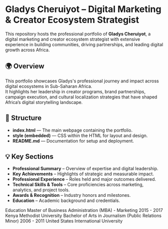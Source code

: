 # Gladys Cheruiyot – Digital Marketing & Creator Ecosystem Strategist

This repository hosts the professional portfolio of **Gladys Cheruiyot**, a digital marketing and creator ecosystem strategist with extensive experience in building communities, driving partnerships, and leading digital growth across Africa.



## 🌍 Overview
This portfolio showcases Gladys's professional journey and impact across digital ecosystems in Sub-Saharan Africa.  
It highlights her leadership in creator programs, brand partnerships, campaign execution, and cultural localization strategies that have shaped Africa’s digital storytelling landscape.

## 🧭 Structure
- **index.html** — The main webpage containing the portfolio.  
- **style (embedded)** — CSS within the HTML for layout and design.  
- **README.md** — Documentation for setup and deployment.

## 💡 Key Sections
- **Professional Summary** – Overview of expertise and digital leadership.  
- **Key Achievements** – Highlights of strategic and measurable impact.  
- **Professional Experience** – Roles held and major outcomes delivered.  
- **Technical Skills & Tools** – Core proficiencies across marketing, analytics, and project tools.  
- **Awards & Recognition** – Industry honors and milestones.  
- **Education** – Academic background and credentials.

Education
Master of Business Administration (MBA) - Marketing
2015 - 2017
Kenya Methodist University
Bachelor of Arts in Journalism (Public Relations Minor)
2006 - 2011
United States International University
